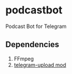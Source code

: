 # podcastbot
Podcast Bot for Telegram

## Dependencies
1. FFmpeg
2. [telegram-upload mod](https://github.com/KyonLi/telegram-upload)

